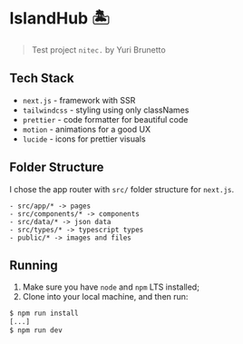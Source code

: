 # IslandHub 🏝️

> Test project `nitec.` by Yuri Brunetto

## Tech Stack

- `next.js` - framework with SSR
- `tailwindcss` - styling using only classNames
- `prettier` - code formatter for beautiful code
- `motion` - animations for a good UX
- `lucide` - icons for prettier visuals

## Folder Structure

I chose the app router with `src/` folder structure for `next.js`.

```
- src/app/* -> pages
- src/components/* -> components
- src/data/* -> json data
- src/types/* -> typescript types
- public/* -> images and files
```

## Running

1. Make sure you have `node` and `npm` LTS installed;
2. Clone into your local machine, and then run:

```bash
$ npm run install
[...]
$ npm run dev
```
